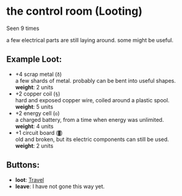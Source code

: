 # the control room (Looting)

Seen 9 times

a few electrical parts are still laying around. some might be useful.

## Example Loot:

- +4 scrap metal (<code>ð</code>)  
  a few shards of metal. probably can be bent into useful shapes.  
  **weight**: 2 units
- +2 copper coil (<code>§</code>)  
  hard and exposed copper wire, coiled around a plastic spool.  
  **weight**: 5 units
- +2 energy cell (<code>o</code>)  
  a charged battery, from a time when energy was unlimited.  
  **weight**: 4 units
- +1 circuit board (<code>▓</code>)  
  old and broken, but its electric components can still be used.  
  **weight**: 2 units

## Buttons:

- **loot**: [Travel](Travel-travel.md)
- **leave**: I have not gone this way yet.
